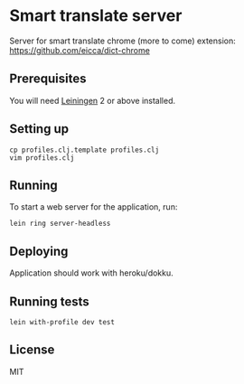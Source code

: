 # Smart translate server

Server for smart translate chrome (more to come) extension:
https://github.com/eicca/dict-chrome

## Prerequisites

You will need [Leiningen][1] 2 or above installed.

[1]: https://github.com/technomancy/leiningen

## Setting up

```
cp profiles.clj.template profiles.clj
vim profiles.clj
```

## Running

To start a web server for the application, run:

    lein ring server-headless

## Deploying

Application should work with heroku/dokku.

## Running tests

```
lein with-profile dev test
```

## License

MIT
